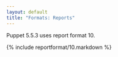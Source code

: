 ```yaml
---
layout: default
title: "Formats: Reports"
---
```



Puppet 5.5.3 uses report format 10.

{% include reportformat/10.markdown %}
